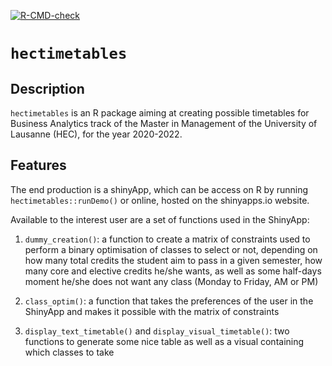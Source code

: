 <!-- badges: start -->
[![R-CMD-check](https://github.com/ptds2021/pkgtest/workflows/R-CMD-check/badge.svg)](https://github.com/ptds2021/pkgtest/actions)
<!-- badges: end -->

# `hectimetables`

## Description

`hectimetables` is an R package aiming at creating possible timetables for Business Analytics track of the Master in Management of the University of Lausanne (HEC), for the year 2020-2022. 

## Features

The end production is a shinyApp, which can be access on R by running `hectimetables::runDemo()` or online, hosted on the shinyapps.io website. 

Available to the interest user are a set of functions used in the ShinyApp: 

1) `dummy_creation()`: a function to create a matrix of constraints used to perform a binary optimisation of classes to select or not, depending on how many total credits the student aim to pass in a given semester, how many core and elective credits he/she wants, as well as some half-days moment he/she does not want any class (Monday to Friday, AM or PM)

2) `class_optim()`: a function that takes the preferences of the user in the ShinyApp and makes it possible with the matrix of constraints

3) `display_text_timetable()` and `display_visual_timetable()`: two functions to generate some nice table as well as a visual containing which classes to take
